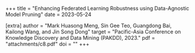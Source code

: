 +++
title = "Enhancing Federated Learning Robustness using Data-Agnostic Model Pruning"
date = 2023-05-24

[extra]
author = "Mark Huasong Meng, Sin Gee Teo, Guangdong Bai, Kailong Wang, and Jin Song Dong"
target = "Pacific-Asia Conference on Knowledge Discovery and Data Mining (PAKDD), 2023."
pdf = "attachments/c8.pdf"
doi = ""
+++
